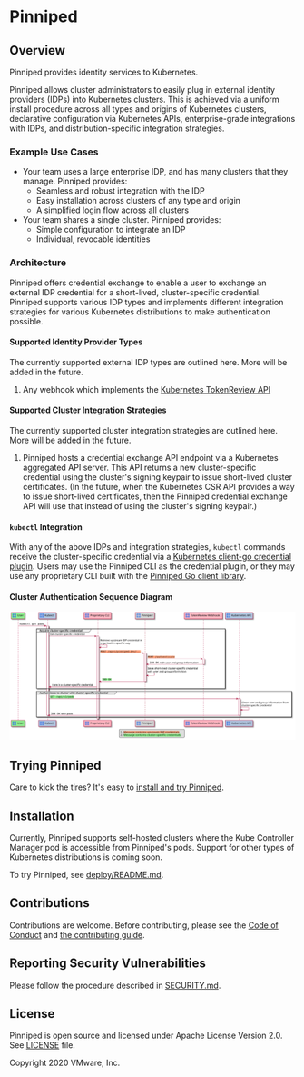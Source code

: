 # Pinniped

## Overview

Pinniped provides identity services to Kubernetes.

Pinniped allows cluster administrators to easily plug in external identity
providers (IDPs) into Kubernetes clusters. This is achieved via a uniform
install procedure across all types and origins of Kubernetes clusters,
declarative configuration via Kubernetes APIs, enterprise-grade integrations
with IDPs, and distribution-specific integration strategies.

### Example Use Cases

* Your team uses a large enterprise IDP, and has many clusters that they
  manage. Pinniped provides:
  * Seamless and robust integration with the IDP
  * Easy installation across clusters of any type and origin
  * A simplified login flow across all clusters
* Your team shares a single cluster. Pinniped provides:
  * Simple configuration to integrate an IDP
  * Individual, revocable identities

### Architecture

Pinniped offers credential exchange to enable a user to exchange an external IDP
credential for a short-lived, cluster-specific credential. Pinniped supports various
IDP types and implements different integration strategies for various Kubernetes
distributions to make authentication possible.

#### Supported Identity Provider Types

The currently supported external IDP types are outlined here. More will be added in the future.

1. Any webhook which implements the
[Kubernetes TokenReview API](https://kubernetes.io/docs/reference/access-authn-authz/authentication/#webhook-token-authentication)

#### Supported Cluster Integration Strategies

The currently supported cluster integration strategies are outlined here. More
will be added in the future.

1. Pinniped hosts a credential exchange API endpoint via a Kubernetes aggregated API server.
This API returns a new cluster-specific credential using the cluster's signing keypair to
issue short-lived cluster certificates. (In the future, when the Kubernetes CSR API
provides a way to issue short-lived certificates, then the Pinniped credential exchange API
will use that instead of using the cluster's signing keypair.)

#### `kubectl` Integration

With any of the above IDPs and integration strategies, `kubectl` commands receive the
cluster-specific credential via a
[Kubernetes client-go credential plugin](https://kubernetes.io/docs/reference/access-authn-authz/authentication/#client-go-credential-plugins).
Users may use the Pinniped CLI as the credential plugin, or they may use any proprietary CLI
built with the [Pinniped Go client library](generated).

#### Cluster Authentication Sequence Diagram

![implementation](doc/img/pinniped.svg)

## Trying Pinniped

Care to kick the tires? It's easy to [install and try Pinniped](doc/demo.md).

## Installation

Currently, Pinniped supports self-hosted clusters where the Kube Controller Manager pod
is accessible from Pinniped's pods.
Support for other types of Kubernetes distributions is coming soon.

To try Pinniped, see [deploy/README.md](deploy/README.md).

## Contributions

Contributions are welcome. Before contributing, please see
the [Code of Conduct](doc/code_of_conduct.md) and
[the contributing guide](doc/contributing.md).

## Reporting Security Vulnerabilities

Please follow the procedure described in [SECURITY.md](SECURITY.md).

## License

Pinniped is open source and licensed under Apache License Version 2.0. See [LICENSE](LICENSE) file.

Copyright 2020 VMware, Inc.
